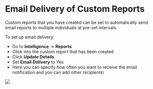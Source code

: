# Email Delivery of Custom Reports

Custom reports that you have created can be set to automatically send email reports to multiple individuals at pre-set intervals. 

To set up email delivery:

* Go to **Intelligence** -> **Reports**
* Click into the custom report that has been created
* Click **Update Details**
* Set **Email Delivery** to Yes
* Here you can specify how often you want to receive the email notification and you can add other recipients\


![](<../../.gitbook/assets/Email delivery of custom reports.gif>)
